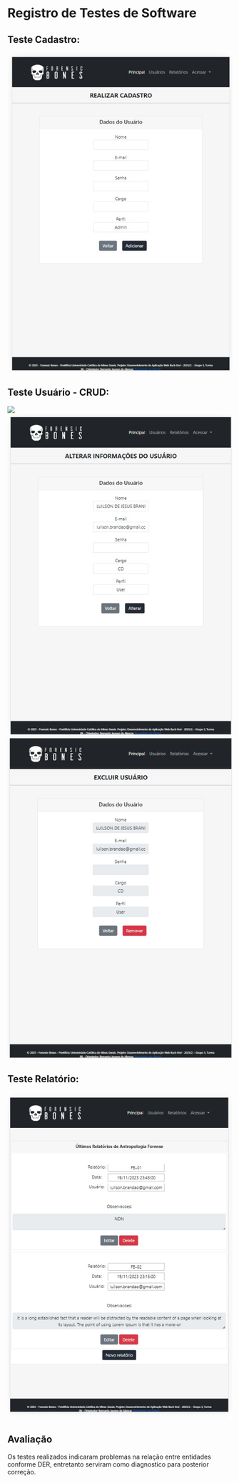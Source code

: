 # Registro de Testes de Software



## Teste Cadastro:

<img src ="https://github.com/ICEI-PUC-Minas-PMV-ADS/pmv-ads-2023-2-e2-proj-int-t6-forensic-bones/blob/f2afafb4e2159aeb2a43ed65009326af275ac9df/docs/img/TesteCadastro.jpeg">


## Teste Usuário - CRUD:

<img src ="https://github.com/ICEI-PUC-Minas-PMV-ADS/pmv-ads-2023-2-e2-proj-int-t6-forensic-bones/blob/f2afafb4e2159aeb2a43ed65009326af275ac9df/docs/img/TesteUsu%C3%A1rio.jpeg">
<img src ="https://github.com/ICEI-PUC-Minas-PMV-ADS/pmv-ads-2023-2-e2-proj-int-t6-forensic-bones/blob/f2afafb4e2159aeb2a43ed65009326af275ac9df/docs/img/TesteUsuarioEdit.jpeg">
<img src ="https://github.com/ICEI-PUC-Minas-PMV-ADS/pmv-ads-2023-2-e2-proj-int-t6-forensic-bones/blob/f2afafb4e2159aeb2a43ed65009326af275ac9df/docs/img/TesteUsuarioDelete.jpeg">

## Teste Relatório:

<img src ="https://github.com/ICEI-PUC-Minas-PMV-ADS/pmv-ads-2023-2-e2-proj-int-t6-forensic-bones/blob/3f8ae798ccf97679ce4698cd0fa0f73279879f0f/docs/img/TesteRelatorio.jpeg">

## Avaliação

Os testes realizados indicaram problemas na relação entre entidades conforme DER, entretanto serviram como diagnostico para posterior correção.
